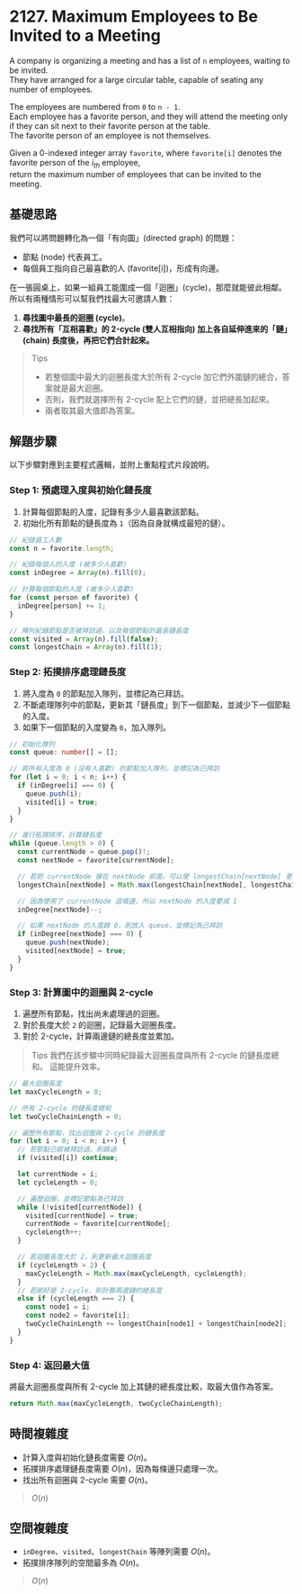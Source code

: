 # 2127. Maximum Employees to Be Invited to a Meeting

A company is organizing a meeting and has a list of `n` employees, waiting to be invited.  
They have arranged for a large circular table, capable of seating any number of employees.

The employees are numbered from `0` to `n - 1`.  
Each employee has a favorite person, and they will attend the meeting only if they can sit next to their favorite person at the table.  
The favorite person of an employee is not themselves.

Given a 0-indexed integer array `favorite`, where `favorite[i]` denotes the favorite person of the $i_{th}$ employee,  
return the maximum number of employees that can be invited to the meeting.

## 基礎思路

我們可以將問題轉化為一個「有向圖」(directed graph) 的問題：
- 節點 (node) 代表員工。
- 每個員工指向自己最喜歡的人 (favorite[i])，形成有向邊。

在一張圓桌上，如果一組員工能圍成一個「迴圈」(cycle)，那麼就能彼此相鄰。  
所以有兩種情形可以幫我們找最大可邀請人數：
1. **尋找圖中最長的迴圈 (cycle)**。
2. **尋找所有「互相喜歡」的 2-cycle (雙人互相指向) 加上各自延伸進來的「鏈」(chain) 長度後，再把它們合計起來。**

> Tips
> - 若整個圖中最大的迴圈長度大於所有 2-cycle 加它們外圍鏈的總合，答案就是最大迴圈。
> - 否則，我們就選擇所有 2-cycle 配上它們的鏈，並把總長加起來。
> - 兩者取其最大值即為答案。

## 解題步驟

以下步驟對應到主要程式邏輯，並附上重點程式片段說明。

### Step 1: 預處理入度與初始化鏈長度

1. 計算每個節點的入度，記錄有多少人最喜歡該節點。
2. 初始化所有節點的鏈長度為 `1`（因為自身就構成最短的鏈）。

```typescript
// 紀錄員工人數
const n = favorite.length;

// 紀錄每個人的入度 (被多少人喜歡)
const inDegree = Array(n).fill(0);

// 計算每個節點的入度 (被多少人喜歡)
for (const person of favorite) {
  inDegree[person] += 1;
}

// 陣列紀錄節點是否被拜訪過，以及每個節點的最長鏈長度
const visited = Array(n).fill(false);
const longestChain = Array(n).fill(1);
```

### Step 2: 拓撲排序處理鏈長度

1. 將入度為 `0` 的節點加入隊列，並標記為已拜訪。
2. 不斷處理隊列中的節點，更新其「鏈長度」到下一個節點，並減少下一個節點的入度。
3. 如果下一個節點的入度變為 `0`，加入隊列。

```typescript
// 初始化隊列
const queue: number[] = [];

// 將所有入度為 0 (沒有人喜歡) 的節點加入隊列，並標記為已拜訪
for (let i = 0; i < n; i++) {
  if (inDegree[i] === 0) {
    queue.push(i);
    visited[i] = true;
  }
}

// 進行拓撲排序，計算鏈長度
while (queue.length > 0) {
  const currentNode = queue.pop()!;
  const nextNode = favorite[currentNode];

  // 若把 currentNode 接在 nextNode 前面，可以使 longestChain[nextNode] 更長
  longestChain[nextNode] = Math.max(longestChain[nextNode], longestChain[currentNode] + 1);

  // 因為使用了 currentNode 這條邊，所以 nextNode 的入度要減 1
  inDegree[nextNode]--;

  // 如果 nextNode 的入度歸 0，則放入 queue，並標記為已拜訪
  if (inDegree[nextNode] === 0) {
    queue.push(nextNode);
    visited[nextNode] = true;
  }
}
```

### Step 3: 計算圖中的迴圈與 2-cycle

1. 遍歷所有節點，找出尚未處理過的迴圈。
2. 對於長度大於 `2` 的迴圈，記錄最大迴圈長度。
3. 對於 2-cycle，計算兩邊鏈的總長度並累加。

> Tips
> 我們在該步驟中同時紀錄最大迴圈長度與所有 2-cycle 的鏈長度總和。
> 這能提升效率。

```typescript
// 最大迴圈長度
let maxCycleLength = 0;

// 所有 2-cycle 的鏈長度總和
let twoCycleChainLength = 0;

// 遍歷所有節點，找出迴圈與 2-cycle 的鏈長度
for (let i = 0; i < n; i++) {
  // 若節點已經被拜訪過，則跳過
  if (visited[i]) continue;

  let currentNode = i;
  let cycleLength = 0;

  // 遍歷迴圈，並標記節點為已拜訪
  while (!visited[currentNode]) {
    visited[currentNode] = true;
    currentNode = favorite[currentNode];
    cycleLength++;
  }

  // 若迴圈長度大於 2，則更新最大迴圈長度
  if (cycleLength > 2) {
    maxCycleLength = Math.max(maxCycleLength, cycleLength);
  }
  // 若剛好是 2-cycle，則計算兩邊鏈的總長度
  else if (cycleLength === 2) {
    const node1 = i;
    const node2 = favorite[i];
    twoCycleChainLength += longestChain[node1] + longestChain[node2];
  }
}
```

### Step 4: 返回最大值

將最大迴圈長度與所有 2-cycle 加上其鏈的總長度比較，取最大值作為答案。

```typescript
return Math.max(maxCycleLength, twoCycleChainLength);
```

## 時間複雜度
- 計算入度與初始化鏈長度需要 $O(n)$。
- 拓撲排序處理鏈長度需要 $O(n)$，因為每條邊只處理一次。
- 找出所有迴圈與 2-cycle 需要 $O(n)$。

> $O(n)$

## 空間複雜度
- `inDegree`、`visited`、`longestChain` 等陣列需要 $O(n)$。 
- 拓撲排序隊列的空間最多為 $O(n)$。

> $O(n)$
